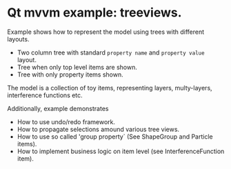 # Qt mvvm example: treeviews.

Example shows how to represent the model using trees with different layouts.

+ Two column tree with standard `property name` and `property value` layout.
+ Tree when only top level items are shown.
+ Tree with only property items shown.

The model is a collection of toy items, representing layers, multy-layers, interference
functions etc.

Additionally, example demonstrates

+ How to use undo/redo framework.
+ How to propagate selections amound various tree views.
+ How to use so called 'group property` (See ShapeGroup and Particle items).
+ How to implement business logic on item level (see InterferenceFunction item).

